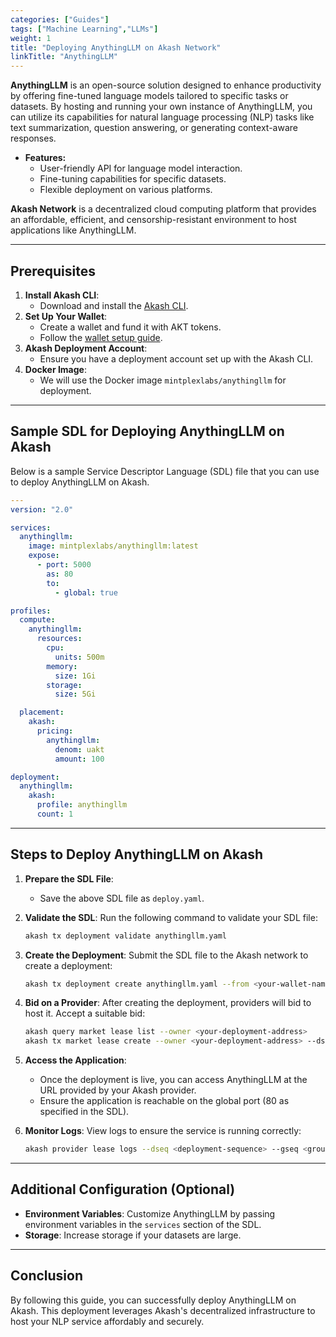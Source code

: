 ```yaml
---
categories: ["Guides"]
tags: ["Machine Learning","LLMs"]
weight: 1
title: "Deploying AnythingLLM on Akash Network"
linkTitle: "AnythingLLM"
---
```


**AnythingLLM** is an open-source solution designed to enhance productivity by offering fine-tuned language models tailored to specific tasks or datasets. By hosting and running your own instance of AnythingLLM, you can utilize its capabilities for natural language processing (NLP) tasks like text summarization, question answering, or generating context-aware responses.

- **Features:**
  - User-friendly API for language model interaction.
  - Fine-tuning capabilities for specific datasets.
  - Flexible deployment on various platforms.

**Akash Network** is a decentralized cloud computing platform that provides an affordable, efficient, and censorship-resistant environment to host applications like AnythingLLM.

---

## Prerequisites

1. **Install Akash CLI**:
   - Download and install the [Akash CLI](https://docs.akash.network/guides/install-cli).
2. **Set Up Your Wallet**:
   - Create a wallet and fund it with AKT tokens.
   - Follow the [wallet setup guide](https://docs.akash.network/guides/wallet-setup).
3. **Akash Deployment Account**:
   - Ensure you have a deployment account set up with the Akash CLI.
4. **Docker Image**:
   - We will use the Docker image `mintplexlabs/anythingllm` for deployment.

---

## Sample SDL for Deploying AnythingLLM on Akash

Below is a sample Service Descriptor Language (SDL) file that you can use to deploy AnythingLLM on Akash.

```yaml
---
version: "2.0"

services:
  anythingllm:
    image: mintplexlabs/anythingllm:latest
    expose:
      - port: 5000
        as: 80
        to:
          - global: true

profiles:
  compute:
    anythingllm:
      resources:
        cpu:
          units: 500m
        memory:
          size: 1Gi
        storage:
          size: 5Gi

  placement:
    akash:
      pricing:
        anythingllm: 
          denom: uakt
          amount: 100

deployment:
  anythingllm:
    akash:
      profile: anythingllm
      count: 1
```

---

## Steps to Deploy AnythingLLM on Akash

1. **Prepare the SDL File**:
   - Save the above SDL file as `deploy.yaml`.

2. **Validate the SDL**:
   Run the following command to validate your SDL file:
   ```bash
   akash tx deployment validate anythingllm.yaml
   ```

3. **Create the Deployment**:
   Submit the SDL file to the Akash network to create a deployment:
   ```bash
   akash tx deployment create anythingllm.yaml --from <your-wallet-name>
   ```

4. **Bid on a Provider**:
   After creating the deployment, providers will bid to host it. Accept a suitable bid:
   ```bash
   akash query market lease list --owner <your-deployment-address>
   akash tx market lease create --owner <your-deployment-address> --dseq <deployment-sequence> --gseq <group-sequence> --oseq <order-sequence> --from <your-wallet-name>
   ```

5. **Access the Application**:
   - Once the deployment is live, you can access AnythingLLM at the URL provided by your Akash provider.
   - Ensure the application is reachable on the global port (80 as specified in the SDL).

6. **Monitor Logs**:
   View logs to ensure the service is running correctly:
   ```bash
   akash provider lease logs --dseq <deployment-sequence> --gseq <group-sequence> --oseq <order-sequence>
   ```

---

## Additional Configuration (Optional)
- **Environment Variables**: Customize AnythingLLM by passing environment variables in the `services` section of the SDL.
- **Storage**: Increase storage if your datasets are large.

---

## Conclusion
By following this guide, you can successfully deploy AnythingLLM on Akash. This deployment leverages Akash's decentralized infrastructure to host your NLP service affordably and securely.